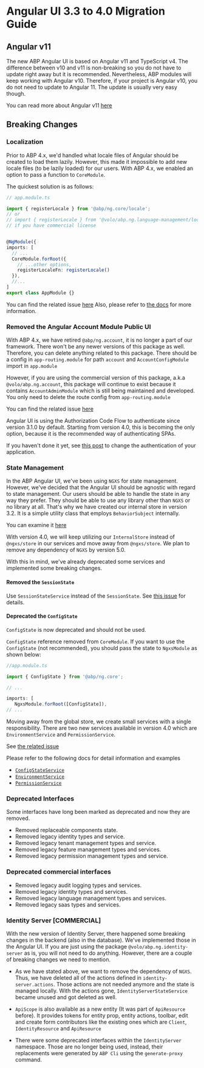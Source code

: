 # Angular UI 3.3 to 4.0 Migration Guide

## Angular v11

The new ABP Angular UI is based on Angular v11 and TypeScript v4. The difference between v10 and v11 is non-breaking so you do not have to update right away but it is recommended. Nevertheless, ABP modules will keep working with Angular v10. Therefore, if your project is Angular v10, you do not need to update to Angular 11. The update is usually very easy though.

You can read more about Angular v11 [here](https://blog.angular.io/version-11-of-angular-now-available-74721b7952f7)

## **Breaking Changes**

### **Localization**

Prior to ABP 4.x, we'd handled what locale files of Angular should be created to load them lazily. However, this made it impossible to add new locale files (to be lazily loaded) for our users. With ABP 4.x, we enabled an option to pass a function to `CoreModule`.

The quickest solution is as follows:

```typescript
// app.module.ts

import { registerLocale } from '@abp/ng.core/locale';
// or 
// import { registerLocale } from '@volo/abp.ng.language-management/locale';
// if you have commercial license


@NgModule({
imports: [
  // ...
  CoreModule.forRoot({
    // ...other options,
    registerLocaleFn: registerLocale()
  }),
  //...
]
export class AppModule {}
```

You can find the related issue [here](https://github.com/abpframework/abp/issues/6066)
Also, please refer to [the docs](https://docs.abp.io/en/abp/latest/UI/Angular/Localization#registering-a-new-locale) for more information.

### **Removed the Angular Account Module Public UI**

With ABP 4.x, we have retired `@abp/ng.account`, it is no longer a part of our framework. There won't be any newer versions of this package as well. Therefore, you can delete anything related to this package. 
There should be a config in `app-routing.module` for path `account` and `AccountConfigModule` import in `app.module` 

However, if you are using the commercial version of this package, a.k.a `@volo/abp.ng.account`, this package will continue to exist because it contains `AccountAdminModule` which is still being maintained and developed. You only need to delete the route config from `app-routing.module`

You can find the related issue [here](https://github.com/abpframework/abp/issues/5652)

Angular UI is using the Authorization Code Flow to authenticate since version 3.1.0 by default. Starting from version 4.0, this is becoming the only option, because it is the recommended way of authenticating SPAs.

If you haven't done it yet, see [this post](https://blog.abp.io/abp/ABP-Framework-v3.1-RC-Has-Been-Released) to change the authentication of your application.

### State Management

In the ABP Angular UI, we've been using `NGXS` for state management. However, we've decided that the Angular UI should be agnostic with regard to state management. Our users should be able to handle the state in any way they prefer. They should be able to use any library other than `NGXS` or no library at all. That's why we have created our internal store in version 3.2. It is a simple utility class that employs `BehaviorSubject` internally. 

You can examine it [here](https://github.com/abpframework/abp/blob/dev/npm/ng-packs/packages/core/src/lib/utils/internal-store-utils.ts)

With version 4.0, we will keep utilizing our `InternalStore` instead of `@ngxs/store` in our services and move away from `@ngxs/store`. We plan to remove any dependency of `NGXS` by version 5.0. 

With this in mind, we've already deprecated some services and implemented some breaking changes.

#### Removed the `SessionState`

Use `SessionStateService` instead of the `SessionState`. See [this issue](https://github.com/abpframework/abp/issues/5606) for details.

#### Deprecated the `ConfigState`

`ConfigState` is now deprecated and should not be used.

`ConfigState` reference removed from `CoreModule`. If you want to use the `ConfigState` (not recommended), you should pass the state to `NgxsModule` as shown below:

```typescript
//app.module.ts

import { ConfigState } from '@abp/ng.core';

// ...

imports: [ 
   NgxsModule.forRoot([ConfigState]),
// ...
```

Moving away from the global store, we create small services with a single responsibility. There are two new services available in version 4.0 which are `EnvironmentService` and `PermissionService`.

See [the related issue](https://github.com/abpframework/abp/issues/6154)

Please refer to the following docs for detail information and examples
- [`ConfigStateService`](../UI/Angular/Config-State-Service)
- [`EnvironmentService`](../UI/Angular/Environment#EnvironmentService)
- [`PermissionService`](../UI/Angular/Permission-Management#)

### Deprecated Interfaces

  Some interfaces have long been marked as deprecated and now they are removed.

- Removed replaceable components state.
- Removed legacy identity types and service.
- Removed legacy tenant management types and service.
- Removed legacy feature management types and services.
- Removed legacy permission management types and service.

### Deprecated commercial interfaces
- Removed legacy audit logging types and services.
- Removed legacy identity types and services.
- Removed legacy language management types and services.
- Removed legacy saas types and services.

### Identity Server [COMMERCIAL]

With the new version of Identity Server, there happened some breaking changes in the backend (also in the database). We've implemented those in the Angular UI.
If you are just using the package `@volo/abp.ng.identity-server` as is, you will not need to do anything. 
However, there are a couple of breaking changes we need to mention.

- As we have stated above, we want to remove the dependency of `NGXS`. Thus, we have deleted all of the actions defined in `identity-server.actions`. Those actions are not needed anymore and the state is managed locally. With the actions gone, `IdentityServerStateService` became unused and got deleted as well. 

- `ApiScope` is also available as a new entity (It was part of `ApiResource` before). It provides tokens for entity prop, entity actions, toolbar, edit and create form contributors like the existing ones which are `Client`, `IdentityResource` and `ApiResource`

- There were some deprecated interfaces within the `IdentityServer` namespace. Those are no longer being used, instead, their replacements were generated by `ABP Cli` using the `generate-proxy` command. 
